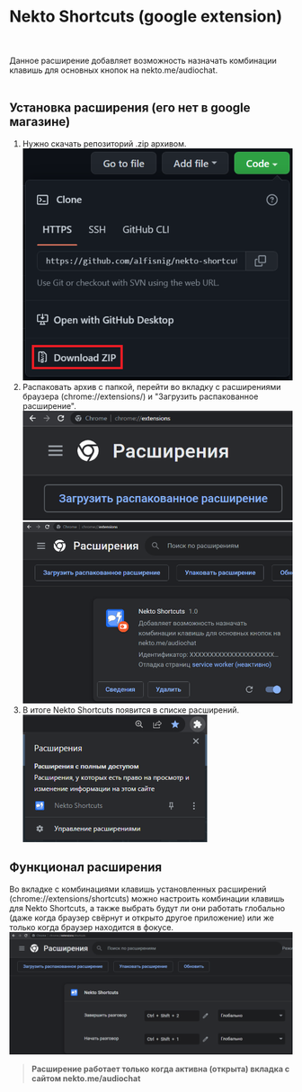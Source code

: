 # Nekto Shortcuts (google extension)
<br><br>
Данное расширение добавляет возможность назначать комбинации клавишь для основных кнопок на nekto.me/audiochat.
<br><br>
## Установка расширения (его нет в google магазине)
1. Нужно скачать репозиторий .zip архивом.<br>![download_extension_github](docs/images/download_extension_github.png)
2. Распаковать архив с папкой, перейти во вкладку с расширениями браузера (chrome://extensions/) и "Загрузить распакованное расширение".<br>![upload_extension](docs/images/upload_extension.png)<br>![uploaded_extension](docs/images/uploaded_extension.png)
3. В итоге Nekto Shortcuts появится в списке расширений.<br>![extensions_bar](docs/images/extensions_bar.png)
## Функционал расширения
Во вкладке с комбинациями клавишь установленных расширений (chrome://extensions/shortcuts) можно настроить комбинации клавишь для Nekto Shortcuts, а также выбрать будут ли они работать глобально (даже когда браузер свёрнут и открыто другое приложение) или же только когда браузер находится в фокусе.<br>![shortcuts_settings](docs/images/shortcuts_settings.png)
<br>
> **Расширение работает только когда активна (открыта) вкладка с сайтом nekto.me/audiochat**
